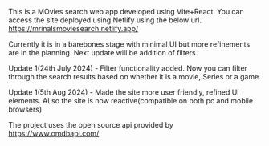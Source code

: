 This is a MOvies search web app developed using Vite+React.
You can access the site deployed using Netlify using the below url.
https://mrinalsmoviesearch.netlify.app/

Currently it is in a barebones stage with minimal UI but more refinements are in the planning.
Next update will be addition of filters.

Update 1(24th July 2024) - Filter functionality added. Now you can filter through the search results based on whether it is a movie, Series or a game.
  
Update 1(5th Aug 2024) - Made the site more user friendly, refined UI elements. ALso the site is now reactive(compatible on both pc and mobile browsers)

The project uses the open source api provided by https://www.omdbapi.com/

